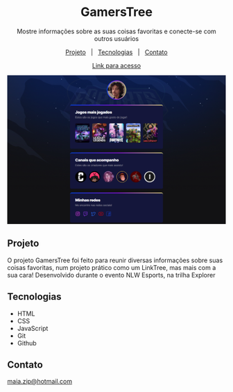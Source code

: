 <h1 align="center">GamersTree</h1>

<p align="center">
Mostre informações sobre as suas coisas favoritas e conecte-se com outros usuários

<p align="center">
<a href="#projeto">Projeto</a>&nbsp;&nbsp;&nbsp;|&nbsp;&nbsp;
<a href="#tecnologias">Tecnologias</a>&nbsp;&nbsp;&nbsp;|&nbsp;&nbsp;
<a href="#contato">Contato</a>
</p>

<div align="center">

[Link para acesso](https://maiacoding.github.io/GamersTree/)
</div>

<p align="center">
<img alt="Page Preview" src="./.github/preview.png" witdh="100%">
</p>

## Projeto
O projeto GamersTree foi feito para reunir diversas informações sobre suas coisas favoritas, num projeto prático como um LinkTree, mas mais com a sua cara!
Desenvolvido durante o evento NLW Esports, na trilha Explorer

## Tecnologias

- HTML
- CSS
- JavaScript
- Git
- Github
  
## Contato

maia.zip@hotmail.com

